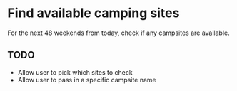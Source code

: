 # Find available camping sites

  For the next 48 weekends from today, check if any campsites are available.

## TODO
 * Allow user to pick which sites to check
 * Allow user to pass in a specific campsite name